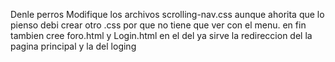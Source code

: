 Denle perros
Modifique los archivos scrolling-nav.css aunque ahorita que lo pienso debi crear otro .css por que no tiene que ver con el menu.
en fin tambien cree foro.html y Login.html en el del ya sirve la redireccion del la pagina principal y la del loging
